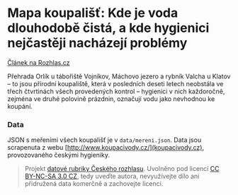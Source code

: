 # Mapa koupališť: Kde je voda dlouhodobě čistá, a kde hygienici nejčastěji nacházejí problémy

[Článek na Rozhlas.cz](http://www.rozhlas.cz/zpravy/data/_zprava/mapa-koupalist-kde-je-voda-dlouhodobe-cista-a-kde-hygienici-nejcasteji-nachazeji-problemy--1506857)

Přehrada Orlík u tábořiště Vojníkov, Máchovo jezero a rybník Valcha u Klatov – to jsou přírodní koupaliště, která v posledních deseti letech neobstála ve třech čtvrtinách všech provedených kontrol – hygienici v nich každoročně, zejména ve druhé polovině prázdnin, označují vodu jako nevhodnou ke koupání.

### Data

JSON s meřeními všech koupališť je v `data/mereni.json`. Data jsou scrapenuta z webu [http://www.koupacivody.cz/](koupacivody.cz), provozovaného českými hygieniky.

> Projekt [datové rubriky Českého rozhlasu](http://www.rozhlas.cz/zpravy/data/). Uvolněno pod licencí [CC BY-NC-SA 3.0 CZ](http://creativecommons.org/licenses/by-nc-sa/3.0/cz/), tedy uveďte autora, nevyužívejte dílo ani přidružená data komerčně a zachovejte licenci.
